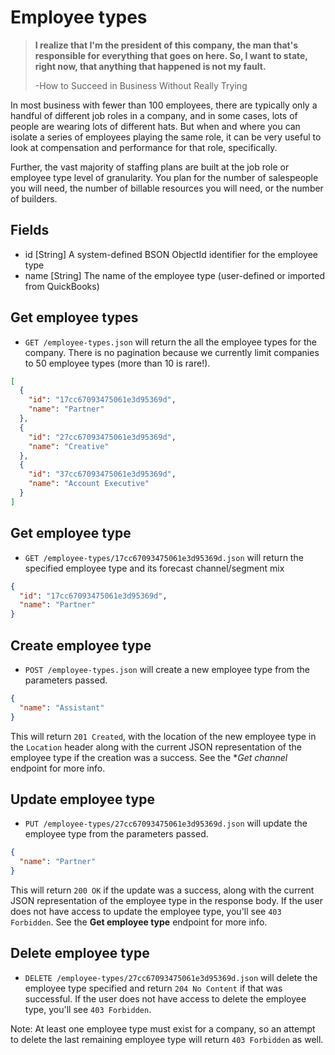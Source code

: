 Employee types
==============

> **I realize that I'm the president of this company, the man that's responsible for everything that goes on here. So, I want to state, right now, that anything that happened is not my fault.**
>
> -How to Succeed in Business Without Really Trying

In most business with fewer than 100 employees, there are typically only a handful of different job roles in a company, and in some cases, lots of people are wearing lots of different hats. But when and where you can isolate a series of employees playing the same role, it can be very useful to look at compensation and performance for that role, specifically.

Further, the vast majority of staffing plans are built at the job role or employee type level of granularity. You plan for the number of salespeople you will need, the number of billable resources you will need, or the number of builders.

Fields
------

* id [String] A system-defined BSON ObjectId identifier for the employee type
* name [String] The name of the employee type (user-defined or imported from QuickBooks)


Get employee types
------------

* `GET /employee-types.json` will return the all the employee types for the company. There is no pagination because we currently limit companies to 50 employee types (more than 10 is rare!).

```json
[
  {
    "id": "17cc67093475061e3d95369d",
    "name": "Partner"
  },
  {
    "id": "27cc67093475061e3d95369d",
    "name": "Creative"
  },
  {
    "id": "37cc67093475061e3d95369d",
    "name": "Account Executive"
  }
]
```


Get employee type
-----------

* `GET /employee-types/17cc67093475061e3d95369d.json` will return the specified employee type and its forecast channel/segment mix

```json
{
  "id": "17cc67093475061e3d95369d",
  "name": "Partner"
}
```


Create employee type
--------------

* `POST /employee-types.json` will create a new employee type from the parameters passed.

```json
{
  "name": "Assistant"
}
```

This will return `201 Created`, with the location of the new employee type in the `Location` header along with the current JSON representation of the employee type if the creation was a success. See the **Get channel* endpoint for more info.


Update employee type
--------------

* `PUT /employee-types/27cc67093475061e3d95369d.json` will update the employee type from the parameters passed.

```json
{
  "name": "Partner"
}
```

This will return `200 OK` if the update was a success, along with the current JSON representation of the employee type in the response body. If the user does not have access to update the employee type, you'll see `403 Forbidden`. See the **Get employee type** endpoint for more info.


Delete employee type
-------------

* `DELETE /employee-types/27cc67093475061e3d95369d.json` will delete the employee type specified and return `204 No Content` if that was successful. If the user does not have access to delete the employee type, you'll see `403 Forbidden`.

Note: At least one employee type must exist for a company, so an attempt to delete the last remaining employee type will return `403 Forbidden` as well.